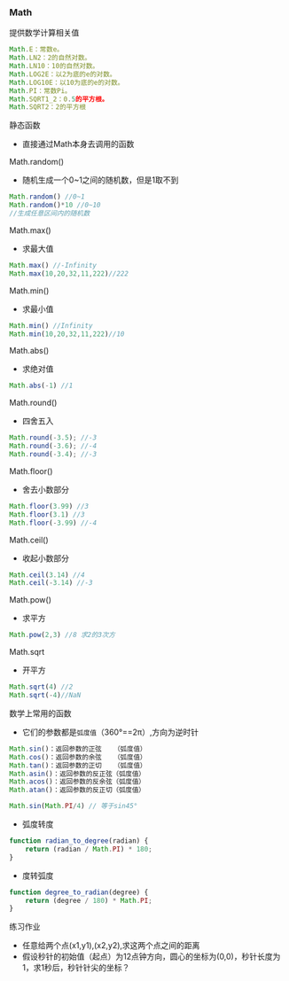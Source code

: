 ### Math

提供数学计算相关值

```javascript
Math.E：常数e。
Math.LN2：2的自然对数。
Math.LN10：10的自然对数。
Math.LOG2E：以2为底的e的对数。
Math.LOG10E：以10为底的e的对数。
Math.PI：常数Pi。
Math.SQRT1_2：0.5的平方根。
Math.SQRT2：2的平方根
```

静态函数

* 直接通过Math本身去调用的函数

Math.random()

* 随机生成一个0~1之间的随机数，但是1取不到

```javascript
Math.random() //0~1
Math.random()*10 //0~10
//生成任意区间内的随机数
```

Math.max()

* 求最大值

```javascript
Math.max() //-Infinity
Math.max(10,20,32,11,222)//222
```

Math.min()

* 求最小值

```javascript
Math.min() //Infinity
Math.min(10,20,32,11,222)//10
```

Math.abs()

* 求绝对值

```javascript
Math.abs(-1) //1
```

Math.round()

* 四舍五入

```javascript
Math.round(-3.5); //-3
Math.round(-3.6); //-4
Math.round(-3.4); //-3
```

Math.floor()

* 舍去小数部分

```javascript
Math.floor(3.99) //3
Math.floor(3.1) //3
Math.floor(-3.99) //-4
```

Math.ceil()

* 收起小数部分

```javascript
Math.ceil(3.14) //4
Math.ceil(-3.14) //-3
```

Math.pow()

* 求平方

```javascript
Math.pow(2,3) //8 求2的3次方
```

Math.sqrt

* 开平方

```javascript
Math.sqrt(4) //2
Math.sqrt(-4)//NaN
```

数学上常用的函数

* 它们的参数都是``弧度值``（360°==2π）,方向为逆时针

```javascript
Math.sin()：返回参数的正弦   （弧度值）
Math.cos()：返回参数的余弦   （弧度值）
Math.tan()：返回参数的正切   （弧度值）
Math.asin()：返回参数的反正弦（弧度值）
Math.acos()：返回参数的反余弦（弧度值）
Math.atan()：返回参数的反正切（弧度值）
```

```javascript
Math.sin(Math.PI/4) // 等于sin45°
```

* 弧度转度

```javascript
function radian_to_degree(radian) {
    return (radian / Math.PI) * 180;
}
```

* 度转弧度

```javascript
function degree_to_radian(degree) {
    return (degree / 180) * Math.PI;
}
```

练习作业

* 任意给两个点(x1,y1),(x2,y2),求这两个点之间的距离
* 假设秒针的初始值（起点）为12点钟方向，圆心的坐标为(0,0)，秒针长度为1，求1秒后，秒针针尖的坐标？

